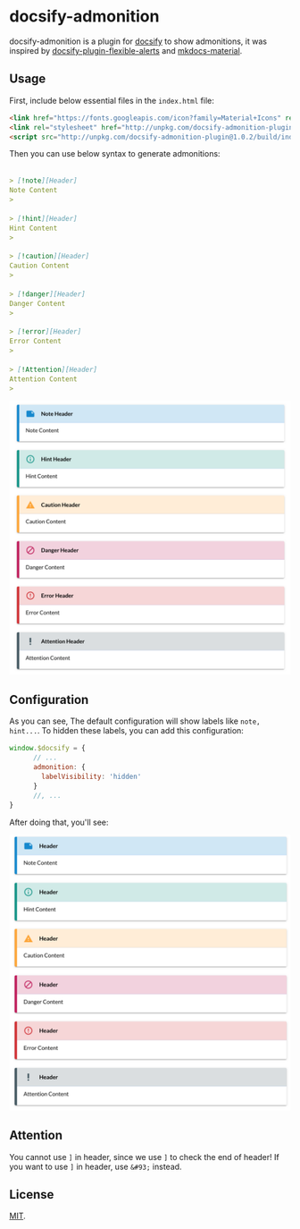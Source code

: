 # docsify-admonition

docsify-admonition is a plugin for [docsify](https://docsify.js.org/#/) to show admonitions, it was inspired by [docsify-plugin-flexible-alerts](https://github.com/zanfab/docsify-plugin-flexible-alerts) and [mkdocs-material](https://github.com/squidfunk/mkdocs-material).

## Usage

First, include below essential files in the `index.html` file:

```html
<link href="https://fonts.googleapis.com/icon?family=Material+Icons" rel="stylesheet">
<link rel="stylesheet" href="http://unpkg.com/docsify-admonition-plugin@1.0.2/build/admonition.css" />
<script src="http://unpkg.com/docsify-admonition-plugin@1.0.2/build/index.js"></script>
```

Then you can use below syntax to generate admonitions:

```markdown

> [!note][Header]
Note Content
>

> [!hint][Header]
Hint Content
>

> [!caution][Header]
Caution Content
>

> [!danger][Header]
Danger Content
>

> [!error][Header]
Error Content
>

> [!Attention][Header]
Attention Content
>
```

![default](./images/default.png)

## Configuration

As you can see, The default configuration will show labels like `note, hint...`. To hidden these labels, you can add this configuration:

```js
window.$docsify = {
      // ...
      admonition: {
        labelVisibility: 'hidden'
      }
      //, ...
}
```

After doing that, you'll see:

![without-label](./images/without-label.png)

## Attention

You cannot use `]` in header, since we use `]` to check the end of header! If you want to use `]` in header, use `&#93;` instead.

## License

[MIT](./LICENSE).